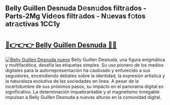 ## Belly Guillen Desnuda D𝚎sn𝚞dos filtr𝚊dos - Parts-2Mg Vid𝚎os filtr𝚊dos - N𝚞evas f𝚘tos atr𝚊ctivas 1CC1y

# <h2><a href="http://mbddkbj.tromn.icu/?c=Belly+Guillen+Desnuda">🔗👉👉👉 Belly Guillen Desnuda 🔗🔗</a></h2>

[![Belly Guillen Desnuda nuevo](https://i.imgur.com/pEAQMta.gif)](http://mbddkbj.tromn.icu/?c=Belly+Guillen+Desnuda)
Belly Guillen Desnuda, una figura enigmática y multifacética, desafía las etiquetas simples. Su uso pionero de los medios digitales para la autorrepresentación ha cautivado y enfurecido a sus seguidores, encendiendo debates sobre la identidad, la expresión artística y la naturaleza evolutiva de las sociedades en línea. A pesar de la incertidumbre de sus próximos pasos, su impacto en el panorama digital es significativo. La determinación inquebrantable y el magnetismo innegable impulsan a Belly Guillen Desnuda a nuevas alturas en la comunidad digital.

